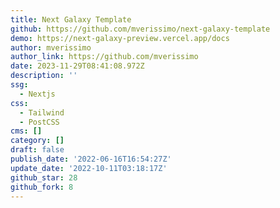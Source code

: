 ```yaml
---
title: Next Galaxy Template
github: https://github.com/mverissimo/next-galaxy-template
demo: https://next-galaxy-preview.vercel.app/docs
author: mverissimo
author_link: https://github.com/mverissimo
date: 2023-11-29T08:41:08.972Z
description: ''
ssg:
  - Nextjs
css:
  - Tailwind
  - PostCSS
cms: []
category: []
draft: false
publish_date: '2022-06-16T16:54:27Z'
update_date: '2022-10-11T03:18:17Z'
github_star: 28
github_fork: 8
---
```

